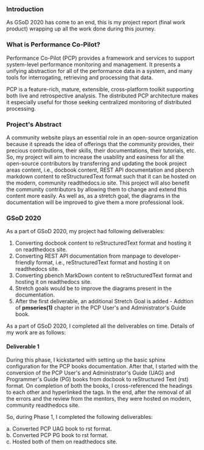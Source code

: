 ### Introduction

As GSoD 2020 has come to an end, this is my project report (final work product) wrapping up all the work done during this journey.

### What is Performance Co-Pilot?

Performance Co-Pilot (PCP) provides a framework and services to support system-level performance monitoring and management. It presents a unifying abstraction for all of the performance data in a system, and many tools for interrogating, retrieving and processing that data.

PCP is a feature-rich, mature, extensible, cross-platform toolkit supporting both live and retrospective analysis. The distributed PCP architecture makes it especially useful for those seeking centralized monitoring of distributed processing.

### Project's Abstract

A community website plays an essential role in an open-source organization because it spreads the idea of offerings that the community provides, their precious contributions, their skills, their documentations, their tutorials, etc. So, my project will aim to increase the usability and easiness for all the open-source contributors by transferring and updating the book project areas content, i.e., docbook content, REST API documentation and pbench markdown content to reStructuredText format such that it can be hosted on the modern, community readthedocs.io site. This project will also benefit the community contributors by allowing them to change and extend this content more easily. As well as, as a stretch goal, the diagrams in the documentation will be improved to give them a more professional look.

### GSoD 2020

As a part of GSoD 2020, my project had following deliverables:
 
  1. Converting docbook content to reStructuredText format and hosting it on readthedocs site.
  2. Converting REST API documentation from manpage to developer-friendly format, i.e., reStructuredText format and hosting it on readthedocs site.
  3. Converting pbench MarkDown content to reStructuredText format and hosting it on readthedocs site.
  4. Stretch goals would be to improve the diagrams present in the documentation.
  5. After the first deliverable, an additional Stretch Goal is added - Addtion of **pmseries(1)** chapter in the PCP User's and Administrator's Guide book.
  
As a part of GSoD 2020, I completed all the deliverables on time. Details of my work are as follows:

#### Deliverable 1

During this phase, I kickstarted with setting up the basic sphinx configuration for the PCP books documentation. After that, I started with the conversion of the PCP User's and Administrator's Guide (UAG) and Programmer's Guide (PG) books from docbook to reStructured Text (rst) format. On completion of both the books, I cross-referenced the headings to each other and hyperlinked the tags. In the end, after the removal of all the errors and the review from the mentors, they were hosted on modern, community readthedocs site.

So, during Phase 1, I completed the following deliverables:  

  a. Converted PCP UAG book to rst format.  
  b. Converted PCP PG book to rst format.  
  c. Hosted both of them on readthedocs site.  


